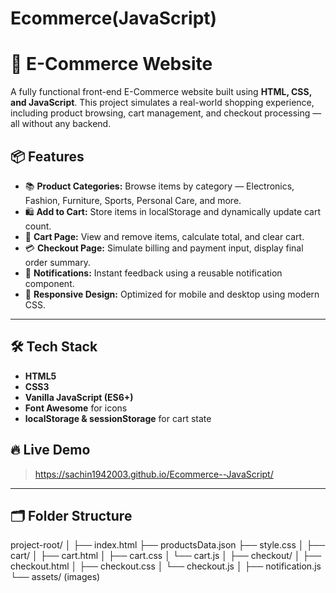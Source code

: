 # Ecommerce(JavaScript)
# 🛒 E-Commerce Website

A fully functional front-end E-Commerce website built using **HTML, CSS, and JavaScript**. This project simulates a real-world shopping experience, including product browsing, cart management, and checkout processing — all without any backend.




## 📦 Features

- 📚 **Product Categories:** Browse items by category — Electronics, Fashion, Furniture, Sports, Personal Care, and more.
- 🛍️ **Add to Cart:** Store items in localStorage and dynamically update cart count.
- 🧾 **Cart Page:** View and remove items, calculate total, and clear cart.
- 💳 **Checkout Page:** Simulate billing and payment input, display final order summary.
- 🔔 **Notifications:** Instant feedback using a reusable notification component.
- 📱 **Responsive Design:** Optimized for mobile and desktop using modern CSS.

---

## 🛠️ Tech Stack

- **HTML5**
- **CSS3**
- **Vanilla JavaScript (ES6+)**
- **Font Awesome** for icons
- **localStorage & sessionStorage** for cart state
  
## 🔥 Live Demo

>  https://sachin1942003.github.io/Ecommerce--JavaScript/

---

## 🗂️ Folder Structure

project-root/
│
├── index.html
├── productsData.json
├── style.css
│
├── cart/
│ ├── cart.html
│ ├── cart.css
│ └── cart.js
│
├── checkout/
│ ├── checkout.html
│ ├── checkout.css
│ └── checkout.js
│
├── notification.js
└── assets/ (images)

